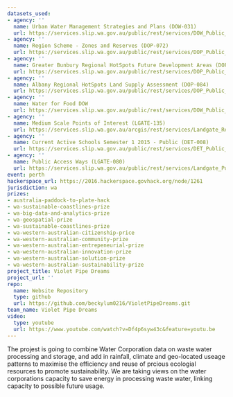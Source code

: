 ```yaml
---
datasets_used:
- agency: ''
  name: Urban Water Management Strategies and Plans (DOW-031)
  url: https://services.slip.wa.gov.au/public/rest/services/DOW_Public_Services/DOW_Public_Services/MapServer/31
- agency: ''
  name: Region Scheme - Zones and Reserves (DOP-072)
  url: https://services.slip.wa.gov.au/public/rest/services/DOP_Public_Services/DOP_Public_Services/MapServer/14
- agency: ''
  name: Greater Bunbury Regional HotSpots Future Development Areas (DOP-083)
  url: https://services.slip.wa.gov.au/public/rest/services/DOP_Public_Services/DOP_Public_Services/MapServer/15
- agency: ''
  name: Albany Regional HotSpots Land Supply Assessment (DOP-084)
  url: https://services.slip.wa.gov.au/public/rest/services/DOP_Public_Services/DOP_Public_Services/MapServer/16
- agency: ''
  name: Water for Food DOW
  url: https://services.slip.wa.gov.au/public/rest/services/DOW_Public_Services/DOW_Public_Services/MapServer/47
- agency: ''
  name: Medium Scale Points of Interest (LGATE-135)
  url: https://services.slip.wa.gov.au/arcgis/rest/services/Landgate_Restricted_Services/Medium_Scale_Topo_Restricted_Services/MapServer/0
- agency: ''
  name: Current Active Schools Semester 1 2015 - Public (DET-008)
  url: https://services.slip.wa.gov.au/public/rest/services/DET_Public_Services/DET_Public_Services/MapServer/2
- agency: ''
  name: Public Access Ways (LGATE-080)
  url: https://services.slip.wa.gov.au/public/rest/services/Landgate_Public_Services/Cadastre_Public_Services/MapServer/4
event: perth
hackerspace_url: https://2016.hackerspace.govhack.org/node/1261
jurisdiction: wa
prizes:
- australia-paddock-to-plate-hack
- wa-sustainable-coastlines-prize
- wa-big-data-and-analytics-prize
- wa-geospatial-prize
- wa-sustainable-coastlines-prize
- wa-western-australian-citizenship-price
- wa-western-australian-community-prize
- wa-western-australian-entrepeneurial-prize
- wa-western-australian-innovation-prize
- wa-western-australian-solution-prize
- wa-western-australian-sustainability-prize
project_title: Violet Pipe Dreams
project_url: ''
repo:
  name: Website Repository
  type: github
  url: https://github.com/beckylum0216/VioletPipeDreams.git
team_name: Violet Pipe Dreams
video:
  type: youtube
  url: https://www.youtube.com/watch?v=Df4p6syw43c&feature=youtu.be
---
```


The projest is going to combine Water Corporation data on waste water processing and storage, and add in rainfall, climate and geo-located useage patterns to maximise the efficiency and reuse of prcious ecologial resources to promote sustainability.
We are taking views on the water corporations capacity to save energy in processing waste water, linking capacity to possible future usage.